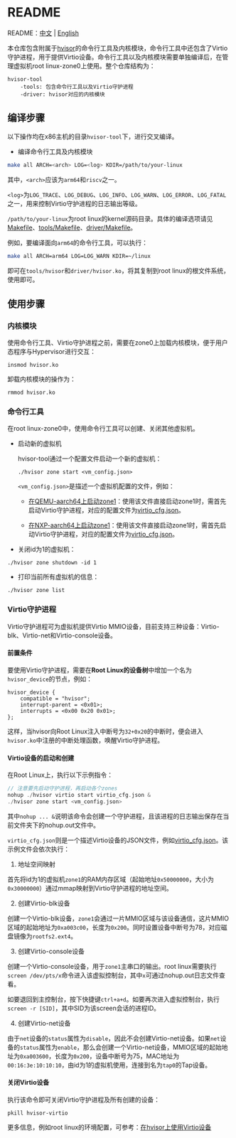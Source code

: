 # README
README：[中文](./README-zh.md) | [English](./README.md)

本仓库包含附属于[hvisor](https://github.com/syswonder/hvisor)的命令行工具及内核模块，命令行工具中还包含了Virtio守护进程，用于提供Virtio设备。命令行工具以及内核模块需要单独编译后，在管理虚拟机root linux-zone0上使用。整个仓库结构为：

```
hvisor-tool
	-tools: 包含命令行工具以及Virtio守护进程
	-driver: hvisor对应的内核模块
```

## 编译步骤

以下操作均在x86主机的目录`hvisor-tool`下，进行交叉编译。

* 编译命令行工具及内核模块

```bash
make all ARCH=<arch> LOG=<log> KDIR=/path/to/your-linux 
```

其中，`<arch>`应该为`arm64`和`riscv`之一。

`<log>`为`LOG_TRACE`、`LOG_DEBUG`、`LOG_INFO`、`LOG_WARN`、`LOG_ERROR`、`LOG_FATAL`之一，用来控制Virtio守护进程的日志输出等级。

`/path/to/your-linux`为root linux的kernel源码目录。具体的编译选项请见[Makefile](./Makefile)、[tools/Makefile](./tools/Makefile)、[driver/Makefile](./driver/Makefile)。

例如，要编译面向`arm64`的命令行工具，可以执行：

```bash
make all ARCH=arm64 LOG=LOG_WARN KDIR=~/linux
```

即可在`tools/hvisor`和`driver/hvisor.ko`，将其复制到root linux的根文件系统，使用即可。

## 使用步骤

### 内核模块

使用命令行工具、Virtio守护进程之前，需要在zone0上加载内核模块，便于用户态程序与Hypervisor进行交互：

```
insmod hvisor.ko
```

卸载内核模块的操作为：

```
rmmod hvisor.ko
```

### 命令行工具

在root linux-zone0中，使用命令行工具可以创建、关闭其他虚拟机。

* 启动新的虚拟机

  hvisor-tool通过一个配置文件启动一个新的虚拟机：

  ```
  ./hvisor zone start <vm_config.json>
  ```

  `<vm_config.json>`是描述一个虚拟机配置的文件，例如：

  * [在QEMU-aarch64上启动zone1](./examples/qemu-aarch64/zone1_linux.json)：使用该文件直接启动zone1时，需首先启动Virtio守护进程，对应的配置文件为[virtio_cfg.json](./examples/qemu-aarch64/virtio_cfg.json)。

  * [在NXP-aarch64上启动zone1](./examples/nxp-aarch64/zone1_linux.json)：使用该文件直接启动zone1时，需首先启动Virtio守护进程，对应的配置文件为[virtio_cfg.json](./examples/nxp-aarch64/virtio_cfg.json)。

* 关闭id为1的虚拟机：

```
./hvisor zone shutdown -id 1
```

* 打印当前所有虚拟机的信息：

```
./hvisor zone list
```

### Virtio守护进程

Virtio守护进程可为虚拟机提供Virtio MMIO设备，目前支持三种设备：Virtio-blk、Virtio-net和Virtio-console设备。

#### 前置条件

要使用Virtio守护进程，需要在**Root Linux的设备树**中增加一个名为`hvisor_device`的节点，例如：

```dts
hvisor_device {
    compatible = "hvisor";
    interrupt-parent = <0x01>;
    interrupts = <0x00 0x20 0x01>;
};
```

这样，当hvisor向Root Linux注入中断号为`32+0x20`的中断时，便会进入`hvisor.ko`中注册的中断处理函数，唤醒Virtio守护进程。

#### Virtio设备的启动和创建

在Root Linux上，执行以下示例指令：

```c
// 注意要先启动守护进程，再启动各个zones
nohup ./hvisor virtio start virtio_cfg.json &
./hvisor zone start <vm_config.json>
```

其中`nohup ... &`说明该命令会创建一个守护进程，且该进程的日志输出保存在当前文件夹下的nohup.out文件中。

`virtio_cfg.json`则是一个描述Virtio设备的JSON文件，例如[virtio_cfg.json](./examples/nxp-aarch64/virtio_cfg.json)。该示例文件会依次执行：

1. 地址空间映射

首先将id为1的虚拟机`zone1`的RAM内存区域（起始地址`0x50000000`，大小为`0x30000000`）通过mmap映射到Virtio守护进程的地址空间。

2. 创建Virtio-blk设备

创建一个Virtio-blk设备，`zone1`会通过一片MMIO区域与该设备通信，这片MMIO区域的起始地址为`0xa003c00`，长度为`0x200`。同时设置设备中断号为78，对应磁盘镜像为`rootfs2.ext4`。

3. 创建Virtio-console设备

创建一个Virtio-console设备，用于`zone1`主串口的输出。root linux需要执行`screen /dev/pts/x`命令进入该虚拟控制台，其中`x`可通过nohup.out日志文件查看。

如要退回到主控制台，按下快捷键`ctrl+a+d`。如要再次进入虚拟控制台，执行`screen -r [SID]`，其中SID为该screen会话的进程ID。

4. 创建Virtio-net设备

由于`net`设备的`status`属性为`disable`，因此不会创建Virtio-net设备。如果`net`设备的`status`属性为`enable`，那么会创建一个Virtio-net设备，MMIO区域的起始地址为`0xa003600`，长度为`0x200`，设备中断号为75，MAC地址为`00:16:3e:10:10:10`，由id为1的虚拟机使用，连接到名为`tap0`的Tap设备。

#### 关闭Virtio设备

执行该命令即可关闭Virtio守护进程及所有创建的设备：

```
pkill hvisor-virtio
```

更多信息，例如root linux的环境配置，可参考：[在hvisor上使用Virtio设备](https://report.syswonder.org/#/2024/20240415_Virtio_devices_tutorial)
